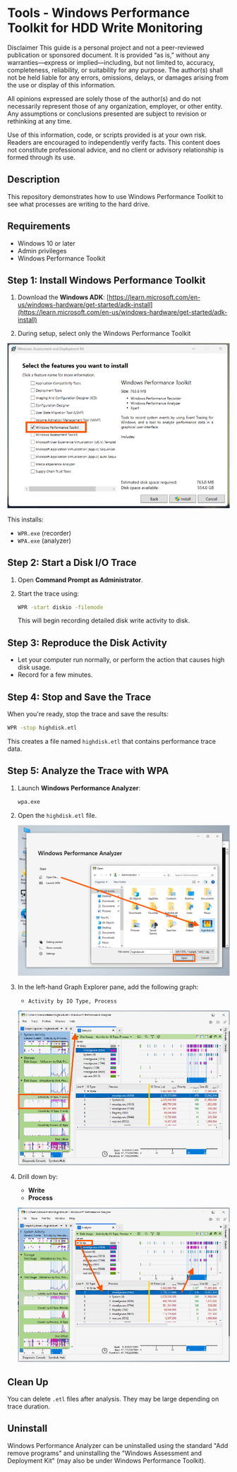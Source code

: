 # Tools - Windows Performance Toolkit for HDD Write Monitoring

Disclaimer
This guide is a personal project and not a peer-reviewed publication or sponsored document. It is provided “as is,” without any warranties—express or implied—including, but not limited to, accuracy, completeness, reliability, or suitability for any purpose. The author(s) shall not be held liable for any errors, omissions, delays, or damages arising from the use or display of this information.

All opinions expressed are solely those of the author(s) and do not necessarily represent those of any organization, employer, or other entity. Any assumptions or conclusions presented are subject to revision or rethinking at any time.

Use of this information, code, or scripts provided is at your own risk. Readers are encouraged to independently verify facts. This content does not constitute professional advice, and no client or advisory relationship is formed through its use.

## Description

This repository demonstrates how to use Windows Performance Toolkit to see what processes are writing to the hard drive.

## Requirements

- Windows 10 or later
- Admin privileges
- Windows Performance Toolkit

## Step 1: Install Windows Performance Toolkit

1. Download the **Windows ADK**:
   [https://learn.microsoft.com/en-us/windows-hardware/get-started/adk-install](https://learn.microsoft.com/en-us/windows-hardware/get-started/adk-install)

2. During setup, select only the Windows Performance Toolkit

![WPT](./docs/images/install-wpt.png)

This installs:

- `WPR.exe` (recorder)
- `WPA.exe` (analyzer)

## Step 2: Start a Disk I/O Trace

1. Open **Command Prompt as Administrator**.
2. Start the trace using:

   ```sh
   WPR -start diskio -filemode
   ```

   This will begin recording detailed disk write activity to disk.

## Step 3: Reproduce the Disk Activity

- Let your computer run normally, or perform the action that causes high disk usage.
- Record for a few minutes.

## Step 4: Stop and Save the Trace

When you're ready, stop the trace and save the results:

```sh
WPR -stop highdisk.etl
```

This creates a file named `highdisk.etl` that contains performance trace data.

## Step 5: Analyze the Trace with WPA

1. Launch **Windows Performance Analyzer**:

   ```sh
   wpa.exe
   ```

2. Open the `highdisk.etl` file.

   ![WPT](./docs/images/open-etl.png)

3. In the left-hand Graph Explorer pane, add the following graph:

   - `Activity by IO Type, Process`

   ![WPT](./docs/images/add-graph.png)

4. Drill down by:

   - **Write**
   - **Process**

   ![WPT](./docs/images/read-graph.png)

## Clean Up

You can delete `.etl` files after analysis. They may be large depending on trace duration.

## Uninstall

Windows Performance Analyzer can be uninstalled using the standard "Add remove programs" and uninstalling the "Windows Assessment and Deployment Kit" (may also be under Windows Performance Toolkit).

